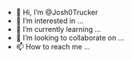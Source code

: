 - 👋 Hi, I’m @Josh0Trucker
- 👀 I’m interested in ...
- 🌱 I’m currently learning ...
- 💞️ I’m looking to collaborate on ...
- 📫 How to reach me ...

<!---
Josh0Trucker/Josh0Trucker is a ✨ special ✨ repository because its `README.md` (this file) appears on your GitHub profile.
You can click the Preview link to take a look at your changes.
--->
